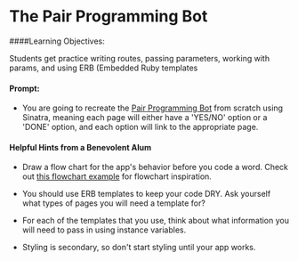 # The Pair Programming Bot

####Learning Objectives:

Students get practice writing routes, passing parameters, working with params, and using ERB (Embedded Ruby templates

#### Prompt:

- You are going to recreate the [Pair Programming Bot](http://pair-programming-bot.herokuapp.com/) from scratch using Sinatra, meaning each page will either have a 'YES/NO' option or a 'DONE' option, and each option will link to the appropriate page. 

#### Helpful Hints from a Benevolent Alum

- Draw a flow chart for the app's behavior before you code a word. Check out [this flowchart example](https://c1.staticflickr.com/9/8160/7214525854_733237dd83_z.jpg) for flowchart inspiration.

- You should use ERB templates to keep your code DRY. Ask yourself what types of pages you will need a template for?

- For each of the templates that you use, think about what information you will need to pass in using instance variables.

- Styling is secondary, so don't start styling until your app works.
